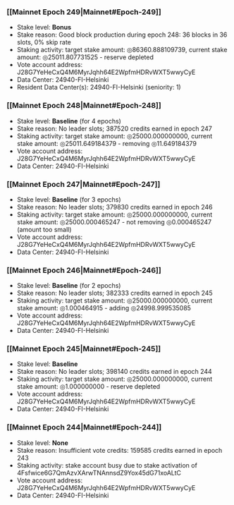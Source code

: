 ### [[Mainnet Epoch 249|Mainnet#Epoch-249]]
* Stake level: **Bonus**
* Stake reason: Good block production during epoch 248: 36 blocks in 36 slots, 0% skip rate
* Staking activity: target stake amount: ◎86360.888109739, current stake amount: ◎25011.807731525 - reserve depleted
* Vote account address: J28G7YeHeCxQ4M6MyrJqhh64E2WpfmHDRvWXT5wwyCyE
* Data Center: 24940-FI-Helsinki
* Resident Data Center(s): 24940-FI-Helsinki (seniority: 1)
### [[Mainnet Epoch 248|Mainnet#Epoch-248]]
* Stake level: **Baseline** (for 4 epochs)
* Stake reason: No leader slots; 387520 credits earned in epoch 247
* Staking activity: target stake amount: ◎25000.000000000, current stake amount: ◎25011.649184379 - removing ◎11.649184379
* Vote account address: J28G7YeHeCxQ4M6MyrJqhh64E2WpfmHDRvWXT5wwyCyE
* Data Center: 24940-FI-Helsinki
### [[Mainnet Epoch 247|Mainnet#Epoch-247]]
* Stake level: **Baseline** (for 3 epochs)
* Stake reason: No leader slots; 379830 credits earned in epoch 246
* Staking activity: target stake amount: ◎25000.000000000, current stake amount: ◎25000.000465247 - not removing ◎0.000465247 (amount too small)
* Vote account address: J28G7YeHeCxQ4M6MyrJqhh64E2WpfmHDRvWXT5wwyCyE
* Data Center: 24940-FI-Helsinki
### [[Mainnet Epoch 246|Mainnet#Epoch-246]]
* Stake level: **Baseline** (for 2 epochs)
* Stake reason: No leader slots; 382333 credits earned in epoch 245
* Staking activity: target stake amount: ◎25000.000000000, current stake amount: ◎1.000464915 - adding ◎24998.999535085
* Vote account address: J28G7YeHeCxQ4M6MyrJqhh64E2WpfmHDRvWXT5wwyCyE
* Data Center: 24940-FI-Helsinki
### [[Mainnet Epoch 245|Mainnet#Epoch-245]]
* Stake level: **Baseline**
* Stake reason: No leader slots; 398140 credits earned in epoch 244
* Staking activity: target stake amount: ◎25000.000000000, current stake amount: ◎1.000000000 - reserve depleted
* Vote account address: J28G7YeHeCxQ4M6MyrJqhh64E2WpfmHDRvWXT5wwyCyE
* Data Center: 24940-FI-Helsinki
### [[Mainnet Epoch 244|Mainnet#Epoch-244]]
* Stake level: **None**
* Stake reason: Insufficient vote credits: 159585 credits earned in epoch 243
* Staking activity: stake account busy due to stake activation of 4Fsfwice6G7QmAzvXArwTNAnnsdZ9Yox45dG71xoALtC
* Vote account address: J28G7YeHeCxQ4M6MyrJqhh64E2WpfmHDRvWXT5wwyCyE
* Data Center: 24940-FI-Helsinki